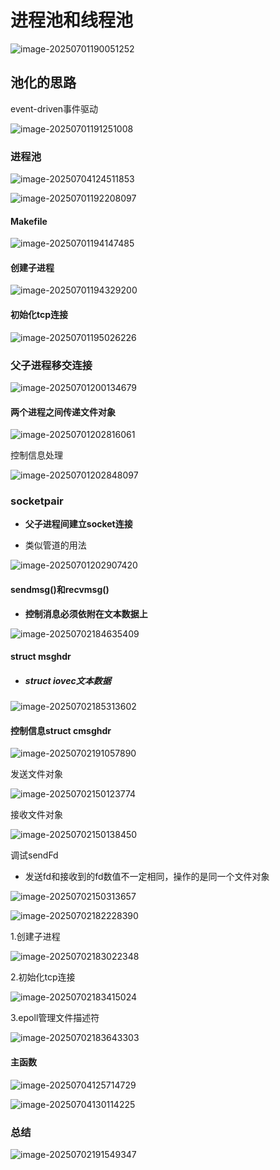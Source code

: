 # 进程池和线程池

![image-20250701190051252](C:\Users\LIYUFENG\AppData\Roaming\Typora\typora-user-images\image-20250701190051252.png)

## 池化的思路

event-driven事件驱动

![image-20250701191251008](C:\Users\LIYUFENG\AppData\Roaming\Typora\typora-user-images\image-20250701191251008.png)

### 进程池

![image-20250704124511853](C:\Users\LIYUFENG\AppData\Roaming\Typora\typora-user-images\image-20250704124511853.png)

![image-20250701192208097](C:\Users\LIYUFENG\AppData\Roaming\Typora\typora-user-images\image-20250701192208097.png)

#### Makefile

![image-20250701194147485](C:\Users\LIYUFENG\AppData\Roaming\Typora\typora-user-images\image-20250701194147485.png)

#### 创建子进程

![image-20250701194329200](C:\Users\LIYUFENG\AppData\Roaming\Typora\typora-user-images\image-20250701194329200.png)

#### 初始化tcp连接

![image-20250701195026226](C:\Users\LIYUFENG\AppData\Roaming\Typora\typora-user-images\image-20250701195026226.png)

### 父子进程移交连接

![image-20250701200134679](C:\Users\LIYUFENG\AppData\Roaming\Typora\typora-user-images\image-20250701200134679.png)

#### 两个进程之间传递文件对象

![image-20250701202816061](C:\Users\LIYUFENG\AppData\Roaming\Typora\typora-user-images\image-20250701202816061.png)



控制信息处理

![image-20250701202848097](C:\Users\LIYUFENG\AppData\Roaming\Typora\typora-user-images\image-20250701202848097.png)



### socketpair

- **父子进程间建立socket连接**

- 类似管道的用法

![image-20250701202907420](C:\Users\LIYUFENG\AppData\Roaming\Typora\typora-user-images\image-20250701202907420.png)



#### sendmsg()和recvmsg()

- **控制消息必须依附在文本数据上**

![image-20250702184635409](C:\Users\LIYUFENG\AppData\Roaming\Typora\typora-user-images\image-20250702184635409.png)

#### struct msghdr

- ##### struct iovec文本数据

![image-20250702185313602](C:\Users\LIYUFENG\AppData\Roaming\Typora\typora-user-images\image-20250702185313602.png)

#### 控制信息struct cmsghdr

![image-20250702191057890](C:\Users\LIYUFENG\AppData\Roaming\Typora\typora-user-images\image-20250702191057890.png)

发送文件对象

![image-20250702150123774](C:\Users\LIYUFENG\AppData\Roaming\Typora\typora-user-images\image-20250702150123774.png)

接收文件对象

![image-20250702150138450](C:\Users\LIYUFENG\AppData\Roaming\Typora\typora-user-images\image-20250702150138450.png)

调试sendFd

- 发送fd和接收到的fd数值不一定相同，操作的是同一个文件对象

![image-20250702150313657](C:\Users\LIYUFENG\AppData\Roaming\Typora\typora-user-images\image-20250702150313657.png)



![image-20250702182228390](C:\Users\LIYUFENG\AppData\Roaming\Typora\typora-user-images\image-20250702182228390.png)

1.创建子进程

![image-20250702183022348](C:\Users\LIYUFENG\AppData\Roaming\Typora\typora-user-images\image-20250702183022348.png)

2.初始化tcp连接

![image-20250702183415024](C:\Users\LIYUFENG\AppData\Roaming\Typora\typora-user-images\image-20250702183415024.png)

3.epoll管理文件描述符

![image-20250702183643303](C:\Users\LIYUFENG\AppData\Roaming\Typora\typora-user-images\image-20250702183643303.png)

#### 主函数

![image-20250704125714729](C:\Users\LIYUFENG\AppData\Roaming\Typora\typora-user-images\image-20250704125714729.png)

![image-20250704130114225](C:\Users\LIYUFENG\AppData\Roaming\Typora\typora-user-images\image-20250704130114225.png)

### 总结

![image-20250702191549347](C:\Users\LIYUFENG\AppData\Roaming\Typora\typora-user-images\image-20250702191549347.png)